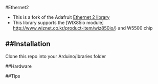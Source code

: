 #Ethernet2

* This is a fork of the Adafruit [Ethernet 2 library](https://github.com/adafruit/Ethernet2)
* This library supports the [WIX85io module] http://www.wiznet.co.kr/product-item/wiz850io/) and W5500 chip

##Installation
------------
Clone this repo into your Arduino/lbraries folder

##Hardware

##Tips

